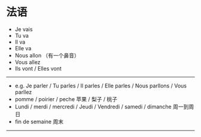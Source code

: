 # 法语

- Je vais
- Tu va
- Il va 
- Elle va 
- Nous allon （有一个鼻音）
- Vous allez
- Ils vont / Elles vont 

----------

- e.g. Je parler / Tu parles / Il parles / Elle parles / Nous parllons / Vous parllez 
- pomme / poirier / peche 苹果 / 梨子 / 桃子
- Lundi / merdi / mercredi / Jeudi / Vendredi / samedi / dimanche  周一到周日
- fin de semaine 周末

---------

